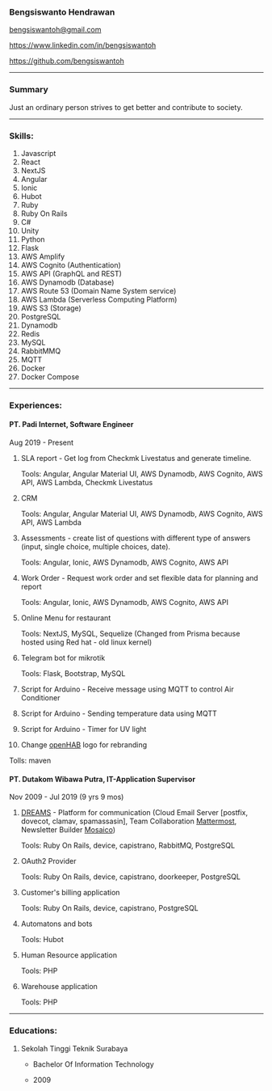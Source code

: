### Bengsiswanto Hendrawan

bengsiswantoh@gmail.com

https://www.linkedin.com/in/bengsiswantoh

https://github.com/bengsiswantoh

---

### Summary

Just an ordinary person strives to get better and contribute to society.

---

### Skills:

1. Javascript
2. React
3. NextJS
4. Angular
5. Ionic
6. Hubot
7. Ruby
8. Ruby On Rails
9. C#
10. Unity
11. Python
12. Flask
13. AWS Amplify
14. AWS Cognito (Authentication)
15. AWS API (GraphQL and REST)
16. AWS Dynamodb (Database)
17. AWS Route 53 (Domain Name System service)
18. AWS Lambda (Serverless Computing Platform)
19. AWS S3 (Storage)
20. PostgreSQL
21. Dynamodb
22. Redis
23. MySQL
24. RabbitMMQ
25. MQTT
26. Docker
27. Docker Compose

---

### Experiences:

#### **PT. Padi Internet**, Software Engineer

Aug 2019 - Present

1. SLA report - Get log from Checkmk Livestatus and generate timeline.

   Tools: Angular, Angular Material UI, AWS Dynamodb, AWS Cognito, AWS API, AWS Lambda, Checkmk Livestatus

2. CRM

   Tools: Angular, Angular Material UI, AWS Dynamodb, AWS Cognito, AWS API, AWS Lambda

3. Assessments - create list of questions with different type of answers (input, single choice, multiple choices, date).

   Tools: Angular, Ionic, AWS Dynamodb, AWS Cognito, AWS API

4. Work Order - Request work order and set flexible data for planning and report

   Tools: Angular, Ionic, AWS Dynamodb, AWS Cognito, AWS API

5. Online Menu for restaurant

   Tools: NextJS, MySQL, Sequelize (Changed from Prisma because hosted using Red hat - old linux kernel)

6. Telegram bot for mikrotik

   Tools: Flask, Bootstrap, MySQL

7. Script for Arduino - Receive message using MQTT to control Air Conditioner
8. Script for Arduino - Sending temperature data using MQTT
9. Script for Arduino - Timer for UV light

10. Change [openHAB][openhab] logo for rebranding

Tolls: maven

#### **PT. Dutakom Wibawa Putra**, IT-Application Supervisor

Nov 2009 - Jul 2019 (9 yrs 9 mos)

1. [DREAMS][dreams] - Platform for communication (Cloud Email Server [postfix, dovecot, clamav, spamassasin], Team Collaboration [Mattermost][mattermost], Newsletter Builder [Mosaico][mosaico])

   Tools: Ruby On Rails, device, capistrano, RabbitMQ, PostgreSQL

2. OAuth2 Provider

   Tools: Ruby On Rails, device, capistrano, doorkeeper, PostgreSQL

3. Customer's billing application

   Tools: Ruby On Rails, device, capistrano, PostgreSQL

4. Automatons and bots

   Tools: Hubot

5. Human Resource application

   Tools: PHP

6. Warehouse application

   Tools: PHP

---

### Educations:

1. Sekolah Tinggi Teknik Surabaya

   - Bachelor Of Information Technology

   - 2009

<!-- --- -->

<!-- ### Contacts:

[<img align="left" alt="bengsiswantoh | Mail" width="20px" src="https://cdn.jsdelivr.net/npm/simple-icons@v3/icons/gmail.svg" />][email]
[<img align="left" alt="bengsiswanto | Github" width="20px" src="https://cdn.jsdelivr.net/npm/simple-icons@v3/icons/github.svg" />][github]
[<img align="left" alt="bengsiswantoh | LinkedIn" width="20px" src="https://cdn.jsdelivr.net/npm/simple-icons@v3/icons/linkedin.svg" />][linkedin]
[<img align="left" alt="bengsiswantoh | YouTube" width="20px" src="https://cdn.jsdelivr.net/npm/simple-icons@v3/icons/youtube.svg" />][youtube]
[<img align="left" alt="bengsiswantoh | Instagram" width="20px" src="https://cdn.jsdelivr.net/npm/simple-icons@v3/icons/instagram.svg" />][instagram]

<br />

--- -->

<!--### Github Stats:

\*NOTE: Top languages does not indicate my skill level or something like that, it's a github metric of which languages i have the most code on github.

[![Top Langs](https://github-readme-stats.mightiesthero.vercel.app/api/top-langs/?username=bengsiswantoh)](https://github.com/bengsiswantoh/github-readme-stats) -->

[email]: mailto:bengsiswantoh@gmail.com
[github]: https://github.com/bengsiswantoh
[linkedin]: https://www.linkedin.com/in/bengsiswantoh
[youtube]: https://www.youtube.com/channel/UCqxXmZPBZfuHVMzPHprDkPg
[instagram]: https://instagram.com/bengsiswantoh
[dreams]: https://dreamsmail.id
[mattermost]: https://mattermost.com
[mosaico]: https://mosaico.io
[openhab]: https://www.openhab.org
